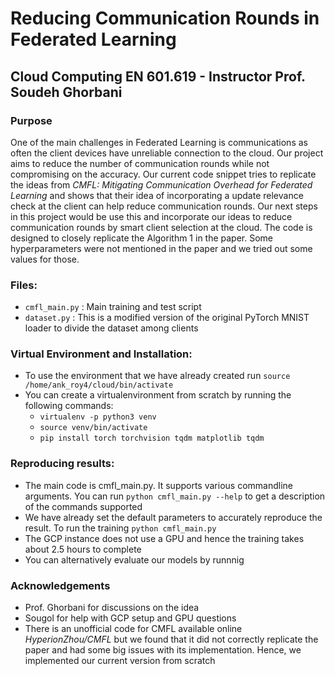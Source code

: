 
# Reducing Communication Rounds in Federated Learning

## Cloud Computing EN 601.619 - Instructor Prof. Soudeh Ghorbani

### Purpose
One of the main challenges in Federated Learning is communications as often the client devices have unreliable connection to the cloud. Our project aims to reduce the number of communication rounds while not compromising on the accuracy. Our current code snippet tries to replicate the ideas from *CMFL: Mitigating Communication Overhead for Federated Learning* and shows that their idea of incorporating a update relevance check at the client can help reduce communication rounds. Our next steps in this project would be use this and incorporate our ideas to reduce communication rounds by smart client selection at the cloud. The code is designed to closely replicate the Algorithm 1 in the paper. Some hyperparameters were not mentioned in the paper and we tried out some values for those. 


### Files:
- `cmfl_main.py` : Main training and test script
- `dataset.py` : This is a modified version of the original PyTorch MNIST loader to divide the dataset among clients

### Virtual Environment and Installation:
- To use the environment that we have already created run  `source /home/ank_roy4/cloud/bin/activate`
- You can create a virtualenvironment from scratch by running the following commands:
	+ `virtualenv -p python3 venv`
	+ `source venv/bin/activate`
	+ `pip install torch torchvision tqdm matplotlib tqdm`

### Reproducing results:
- The main code is cmfl_main.py. It supports various commandline arguments. You can run `python cmfl_main.py --help` to get a description of the commands supported
- We have already set the default parameters to accurately reproduce the result. To run the training  `python cmfl_main.py`
- The GCP instance does not use a GPU and hence the training takes about 2.5 hours to complete
- You can alternatively evaluate our models by runnnig


### Acknowledgements
- Prof. Ghorbani for discussions on the idea
- Sougol for help with GCP setup and GPU questions
- There is an unofficial code for CMFL available online *HyperionZhou/CMFL* but we found that it did not correctly replicate the paper and had some big issues with its implementation. Hence, we implemented our current version from scratch 















